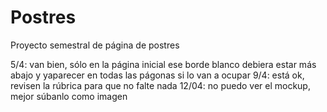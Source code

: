 # Postres
Proyecto semestral de página de postres

5/4: van bien, sólo en la página inicial ese borde blanco debiera estar más abajo y yaparecer en todas las págonas si lo van a ocupar
9/4: está ok, revisen la rúbrica para que no falte nada
12/04: no puedo ver el mockup, mejor súbanlo como imagen
